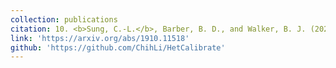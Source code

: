 ```yaml
---
collection: publications
citation: 10. <b>Sung, C.-L.</b>, Barber, B. D., and Walker, B. J. (2022+). Calibration of inexact computer models with heteroscedastic errors. <i>SIAM/ASA Journal on Uncertainty Quantification</i>, in press.
link: 'https://arxiv.org/abs/1910.11518'
github: 'https://github.com/ChihLi/HetCalibrate'
---
```


